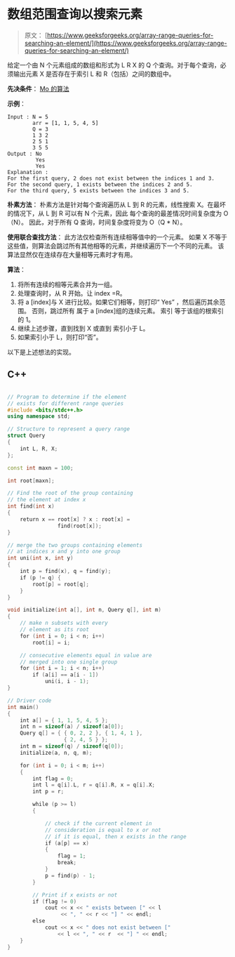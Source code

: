 # 数组范围查询以搜索元素

> 原文： [https://www.geeksforgeeks.org/array-range-queries-for-searching-an-element/](https://www.geeksforgeeks.org/array-range-queries-for-searching-an-element/)

给定一个由 N 个元素组成的数组和形式为 L R X 的 Q 个查询。对于每个查询，必须输出元素 X 是否存在于索引 L 和 R（包括）之间的数组中。

**先决条件**： [Mo 的算法](https://www.geeksforgeeks.org/mos-algorithm-query-square-root-decomposition-set-1-introduction/)

**示例**：

```
Input : N = 5
        arr = [1, 1, 5, 4, 5]
        Q = 3
        1 3 2
        2 5 1
        3 5 5         
Output : No
         Yes
         Yes
Explanation :
For the first query, 2 does not exist between the indices 1 and 3.
For the second query, 1 exists between the indices 2 and 5.
For the third query, 5 exists between the indices 3 and 5.

```

**朴素方法**：
朴素方法是针对每个查询遍历从 L 到 R 的元素，线性搜索 X。在最坏的情况下，从 L 到 R 可以有 N 个元素，因此 每个查询的最差情况时间复杂度为 O（N）。 因此，对于所有 Q 查询，时间复​​杂度将变为 O（Q * N）。

**使用联合查找方法**：
此方法仅检查所有连续相等值中的一个元素。 如果 X 不等于这些值，则算法会跳过所有其他相等的元素，并继续遍历下一个不同的元素。 该算法显然仅在连续存在大量相等元素时才有用。

**算法**：

1.  将所有连续的相等元素合并为一组。
2.  处理查询时，从 R 开始。让 index =R。
3.  将 a [index]与 X 进行比较。如果它们相等，则打印“ Yes”
    ，然后遍历其余范围。 否则，跳过所有
    属于 a [index]组的连续元素。 索引
    等于该组的根索引的 1。
4.  继续上述步骤，直到找到 X 或直到
    索引小于 L。
5.  如果索引小于 L，则打印“否”。

以下是上述想法的实现。

## C++ 

```cpp

// Program to determine if the element 
// exists for different range queries 
#include <bits/stdc++.h> 
using namespace std; 

// Structure to represent a query range 
struct Query 
{ 
    int L, R, X; 
}; 

const int maxn = 100; 

int root[maxn]; 

// Find the root of the group containing 
// the element at index x 
int find(int x) 
{ 
    return x == root[x] ? x : root[x] = 
                find(root[x]); 
} 

// merge the two groups containing elements 
// at indices x and y into one group 
int uni(int x, int y) 
{ 
    int p = find(x), q = find(y); 
    if (p != q) { 
        root[p] = root[q]; 
    } 
} 

void initialize(int a[], int n, Query q[], int m) 
{ 
    // make n subsets with every 
    // element as its root 
    for (int i = 0; i < n; i++) 
        root[i] = i; 

    // consecutive elements equal in value are 
    // merged into one single group 
    for (int i = 1; i < n; i++) 
        if (a[i] == a[i - 1]) 
            uni(i, i - 1); 
} 

// Driver code 
int main() 
{ 
    int a[] = { 1, 1, 5, 4, 5 }; 
    int n = sizeof(a) / sizeof(a[0]); 
    Query q[] = { { 0, 2, 2 }, { 1, 4, 1 }, 
                  { 2, 4, 5 } }; 
    int m = sizeof(q) / sizeof(q[0]); 
    initialize(a, n, q, m); 

    for (int i = 0; i < m; i++) 
    { 
        int flag = 0; 
        int l = q[i].L, r = q[i].R, x = q[i].X; 
        int p = r; 

        while (p >= l) 
        { 

            // check if the current element in 
            // consideration is equal to x or not 
            // if it is equal, then x exists in the range 
            if (a[p] == x) 
            { 
                flag = 1; 
                break; 
            } 
            p = find(p) - 1; 
        } 

        // Print if x exists or not 
        if (flag != 0) 
            cout << x << " exists between [" << l  
                 << ", " << r << "] " << endl; 
        else
            cout << x << " does not exist between [" 
                << l << ", " << r  << "] " << endl; 
    } 
} 

```